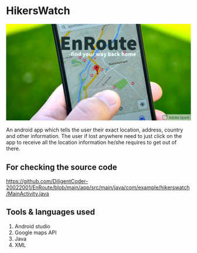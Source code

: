 # HikersWatch

![alt text](https://github.com/DiligentCoder-20022001/EnRoute/blob/main/My%20Post%20(1).png)

An android app which tells the user their exact location, address, country and other information. The user if lost anywhere need to just click on the app to receive all the location information he/she requires to get out of there.

## For checking the source code 

https://github.com/DiligentCoder-20022001/EnRoute/blob/main/app/src/main/java/com/example/hikerswatch/MainActivity.java 

## Tools & languages used 

1. Android studio 
2. Google maps API 
3. Java
4. XML
